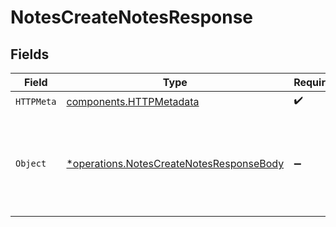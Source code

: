 # NotesCreateNotesResponse


## Fields

| Field                                                                                               | Type                                                                                                | Required                                                                                            | Description                                                                                         |
| --------------------------------------------------------------------------------------------------- | --------------------------------------------------------------------------------------------------- | --------------------------------------------------------------------------------------------------- | --------------------------------------------------------------------------------------------------- |
| `HTTPMeta`                                                                                          | [components.HTTPMetadata](../../models/components/httpmetadata.md)                                  | :heavy_check_mark:                                                                                  | N/A                                                                                                 |
| `Object`                                                                                            | [*operations.NotesCreateNotesResponseBody](../../models/operations/notescreatenotesresponsebody.md) | :heavy_minus_sign:                                                                                  | The request has succeeded and a new resource has been created as a result.                          |